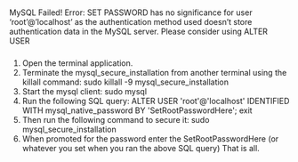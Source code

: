 ###
MySQL Failed! Error: SET PASSWORD has no significance for user ‘root’@’localhost’ as the authentication method used doesn’t store authentication data in the MySQL server. Please consider using ALTER USER
###
1.	Open the terminal application.
2.	Terminate the mysql_secure_installation from another terminal using the killall command:
	sudo killall -9 mysql_secure_installation
3.	Start the mysql client:
	sudo mysql
4.	Run the following SQL query:
	ALTER USER 'root'@'localhost' IDENTIFIED WITH mysql_native_password BY 'SetRootPasswordHere';
	exit
5.	Then run the following command to secure it:
	sudo mysql_secure_installation
6.	When promoted for the password enter the SetRootPasswordHere (or whatever you set when you ran the above SQL query)
	That is all.